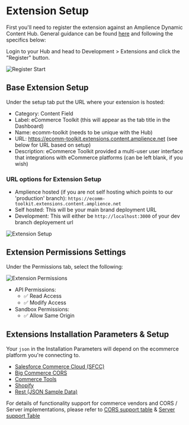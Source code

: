 # Extension Setup

First you'll need to register the extension against an Amplience Dynamic Content Hub. General guidance can be found [here](https://amplience.com/developers/docs/integrations/extensions/register-use/) and following the specifics below:

Login to your Hub and head to Development > Extensions and click the "Register" button.

![Register Start](../media/register-button.png)

## Base Extension Setup

Under the setup tab put the URL where your extension is hosted:

- Category: Content Field
- Label: eCommerce Toolkit (this will appear as the tab title in the Dashboard)
- Name: ecomm-toolkit (needs to be unique with the Hub)
- URL: https://ecomm-toolkit.extensions.content.amplience.net (see below for URL based on setup)
- Description: eCommerce Toolkit provided a multi-user user interface that integrations with eCommerce platforms (can be left blank, if you wish)

### URL options for Extension Setup

-   Amplience hosted (if you are not self hosting which points to our 'production' branch): `https://ecomm-toolkit.extensions.content.amplience.net`
-   Self hosted: This will be your main brand deployment URL
-   Development: This will either be `http://localhost:3000` of your dev branch deployement url


![Extension Setup](../media/ext-setup.png)

## Extension Permissions Settings

Under the Permissions tab, select the following:

![Extension Permissions](../media/ext-perms.png)

-   API Permissions:
    -   ✅ Read Access
    -   ✅ Modify Access
-   Sandbox Permissions:
    -   ✅ Allow Same Origin 

## Extensions Installation Parameters & Setup

Your `json` in the Installation Parameters will depend on the ecommerce platform you're connecting to.

-   [Salesforce Commerce Cloud (SFCC)](./commerce/sfcc.md)
-   [Big Commerce CORS](./commerce/bigcommerce-cors.md)
-   [Commerce Tools](./commerce/commercetools.md)
-   [Shopify](./commerce/shopify.md)
-   [Rest (JSON Sample Data)](./commerce/rest.md)

For details of functionality support for commerce vendors and CORS / Server implementations, please refer to [CORS support table](https://github.com/amplience/dc-integration-middleware#cors-support-table) & [Server support Table](https://github.com/amplience/dc-integration-middleware#server-support-table)

